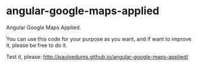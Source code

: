 # angular-google-maps-applied
Angular Google Maps Applied.

You can use this code for your purpose as you want, and if want to improve it, please be free to do it.

Test it, please: http://pauloedums.github.io/angular-google-maps-applied/